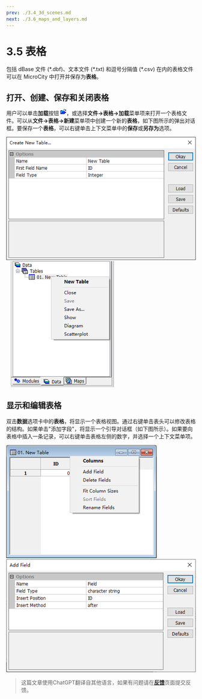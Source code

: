 ```yaml
---
prev: ./3.4_3d_scenes.md
next: ./3.6_maps_and_layers.md
---
```


# 3.5 表格
包括 dBase 文件 (\*.dbf)、文本文件 (\*.txt) 和逗号分隔值 (\*.csv) 在内的表格文件可以在 MicroCity 中打开并保存为**表格**。
## 打开、创建、保存和关闭表格
用户可以单击**加载**按钮 ![button](../images/doc/button_load.png)，或选择**文件->表格->加载**菜单项来打开一个表格文件。可以从**文件->表格->新建**菜单项中创建一个新的**表格**，如下图所示的弹出对话框。要保存一个**表格**，可以右键单击上下文菜单中的**保存**或**另存为**选项。

![new table](../images/doc/new_table.png) &nbsp;&nbsp; ![table_menu](../images/doc/table_menu.png)
## 显示和编辑表格
双击**数据**选项卡中的**表格**，将显示一个表格视图。通过右键单击表头可以修改表格的结构。如果单击"添加字段"，将显示一个引导对话框（如下图所示）。如果要向表格中插入一条记录，可以右键单击表格左侧的数字，并选择一个上下文菜单项。

![table_view_menu](../images/doc/table_view_menu.png) &nbsp;&nbsp; ![add_field](../images/doc/add_field.png)

> 这篇文章使用ChatGPT翻译自其他语言，如果有问题请在[**反馈**](https://github.com/huuhghhgyg/MicroCityNotes/issues/new)页面提交反馈。